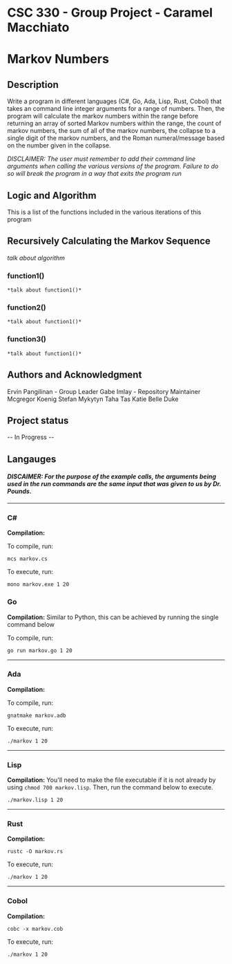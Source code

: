 # CSC 330 - Group Project - Caramel Macchiato

# Markov Numbers

## Description
Write a program in different languages (C#, Go, Ada, Lisp, Rust, Cobol) that takes an command line integer arguments for a range of numbers. Then, the program will calculate the markov numbers within the range before returning an array of sorted Markov numbers within the range, the count of markov numbers, the sum of all of the markov numbers, the collapse to a single digit of the markov numbers, and the Roman numeral/message based on the number given in the collapse. 

*DISCLAIMER: The user must remember to add their command line arguments when calling the various versions of the program. Failure to do so will break the program in a way that exits the program run*

## Logic and Algorithm
This is a list of the functions included in the various iterations of this program

## Recursively Calculating the Markov Sequence   
*talk about algorithm*   

### function1()
    *talk about function1()*  

### function2()
    *talk about function1()*  
### function3()
    *talk about function1()*    

## Authors and Acknowledgment
Ervin Pangilinan - Group Leader
Gabe Imlay - Repository Maintainer
Mcgregor Koenig
Stefan Mykytyn
Taha Tas
Katie Belle Duke


## Project status
 -- In Progress -- 

## Langauges 

#### *DISCAIMER: For the purpose of the example calls, the arguments being used in the run commands are the same input that was given to us by Dr. Pounds.*
---
### C#

**Compilation:** 

To compile, run:
```
mcs markov.cs
```
To execute, run:
```
mono markov.exe 1 20
```
### Go

**Compilation:** Similar to Python, this can be achieved by running the single command below

To compile, run:
```
go run markov.go 1 20
```
--- 
### Ada

**Compilation:**  

To compile, run:
```
gnatmake markov.adb 
```
To execute, run:
```
./markov 1 20
```
--- 
### Lisp

**Compilation:** You'll need to make the file executable if it is not already by using `chmod 700 markov.lisp`. Then, run the command below to execute. 
```
./markov.lisp 1 20
```
--- 
### Rust

**Compilation:** 
```
rustc -O markov.rs
```
To execute, run:
```
./markov 1 20
```
---
### Cobol

**Compilation:** 
```
cobc -x markov.cob
```
To execute, run:
```
./markov 1 20
```


